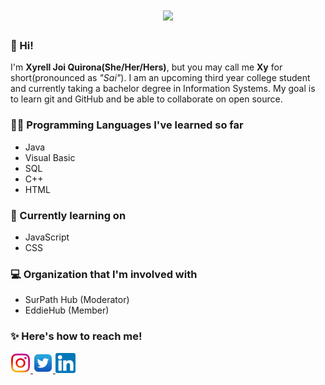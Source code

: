 <h1 align="center">
  <img src="https://64.media.tumblr.com/eb1fb7885656e81135e2ec782c1438d2/tumblr_opwi480i121qlh9h7o1_500.gif" width="150"/>
</h1>


### 👋 Hi!
I'm **Xyrell Joi Quirona(She/Her/Hers)**, but you may call me **Xy** for short(pronounced as *"Sai"*). I am an upcoming third year college student and currently taking a bachelor degree in Information Systems. My goal is to learn git and GitHub and be able to collaborate on open source.

### 👩‍💻 Programming Languages I've learned so far 
- Java
- Visual Basic
- SQL
- C++
- HTML

### 🌱 Currently learning on 
- JavaScript
- CSS

### 💻 Organization that I'm involved with
- SurPath Hub (Moderator)
- EddieHub (Member)

### ✨ Here's how to reach me! 
<p>
<a href ="https://www.instagram.com/saireljoi/" target="_blank">
  <img src="img/instagram_favicon-32x32.png" alt="Instagram">
</a>
<a href="#">
<a href ="https://www.twitter.com/seevera_xyrell/" target="_blank">
  <img src="img/twitter_favicon-32x32.png" alt="Twitter">
<a href="#">
<a href ="https://www.linkedin.com/in/xyrell-joi-quirona-bb6b14136/" target="_blank">
  <img src="img/linkedin_favicon-32x32.png" alt="LinkedIn">
<a href="#">
 </p>

